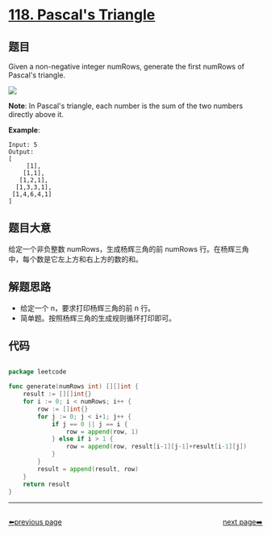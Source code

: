 # [118. Pascal's Triangle](https://leetcode.com/problems/pascals-triangle/)


## 题目

Given a non-negative integer numRows, generate the first numRows of Pascal's triangle.

![](https://upload.wikimedia.org/wikipedia/commons/0/0d/PascalTriangleAnimated2.gif)

**Note**: In Pascal's triangle, each number is the sum of the two numbers directly above it.

**Example**:

```
Input: 5
Output:
[
     [1],
    [1,1],
   [1,2,1],
  [1,3,3,1],
 [1,4,6,4,1]
]
```

## 题目大意

给定一个非负整数 numRows，生成杨辉三角的前 numRows 行。在杨辉三角中，每个数是它左上方和右上方的数的和。


## 解题思路

- 给定一个 n，要求打印杨辉三角的前 n 行。
- 简单题。按照杨辉三角的生成规则循环打印即可。


## 代码

```go

package leetcode

func generate(numRows int) [][]int {
	result := [][]int{}
	for i := 0; i < numRows; i++ {
		row := []int{}
		for j := 0; j < i+1; j++ {
			if j == 0 || j == i {
				row = append(row, 1)
			} else if i > 1 {
				row = append(row, result[i-1][j-1]+result[i-1][j])
			}
		}
		result = append(result, row)
	}
	return result
}

```




----------------------------------------------
<div style="display: flex;justify-content: space-between;align-items: center;">
<p><a href="https://books.halfrost.com/leetcode/ChapterFour/0100~0199/0116.Populating-Next-Right-Pointers-in-Each-Node/">⬅️previous page</a></p>
<p><a href="https://books.halfrost.com/leetcode/ChapterFour/0100~0199/0119.Pascals-Triangle-II/">next page➡️</a></p>
</div>
